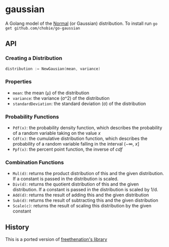 # gaussian

A Golang model of the [Normal](http://en.wikipedia.org/wiki/Normal_distribution)
(or Gaussian) distribution. To install run `go get github.com/chobie/go-gaussian`

## API

### Creating a Distribution
```go
distribution := NewGausian(mean, variance)
```

### Properties
- `mean`: the mean (μ) of the distribution
- `variance`: the variance (σ^2) of the distribution
- `standardDeviation`: the standard deviation (σ) of the distribution

### Probability Functions
- `Pdf(x)`: the probability density function, which describes the probability
  of a random variable taking on the value _x_
- `Cdf(x)`: the cumulative distribution function, which describes the
  probability of a random variable falling in the interval (−∞, _x_]
- `Ppf(x)`: the percent point function, the inverse of _cdf_

### Combination Functions
- `Mul(d)`: returns the product distribution of this and the given distribution. If a constant is passed in the distribution is scaled.
- `Div(d)`: returns the quotient distribution of this and the given distribution. If a constant is passed in the distribution is scaled by 1/d.
- `Add(d)`: returns the result of adding this and the given distribution
- `Sub(d)`: returns the result of subtracting this and the given distribution
- `Scale(c)`: returns the result of scaling this distribution by the given constant

## History

This is a ported version of [freethenation's library](https://github.com/freethenation/gaussian)
